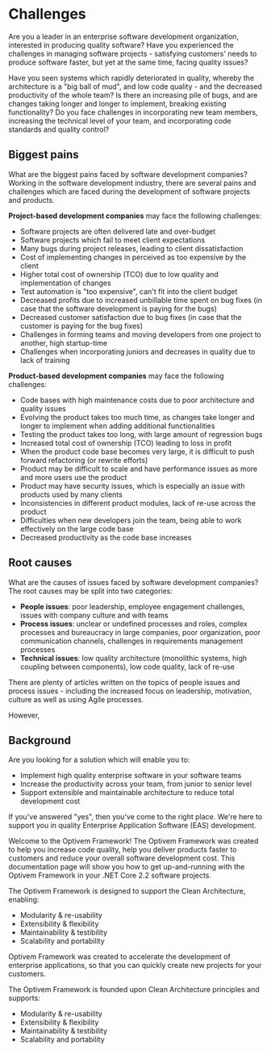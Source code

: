 # Challenges

Are you a leader in an enterprise software development organization, interested in producing quality software? Have you experienced the challenges in managing software projects - satisfying customers' needs to produce software faster, but yet at the same time, facing quality issues?

Have you seen systems which rapidly deteriorated in quality, whereby the architecture is a "big ball of mud", and low code quality - and the decreased productivity of the whole team? Is there an increasing pile of bugs, and are changes taking longer and longer to implement, breaking existing functionality? Do you face challenges in incorporating new team members, increasing the technical level of your team, and incorporating code standards and quality control?

## Biggest pains

What are the biggest pains faced by software development companies? Working in the software development industry, there are several pains and challenges which are faced during the development of software projects and products.

**Project-based development companies** may face the following challenges:

* Software projects are often delivered late and over-budget
* Software projects which fail to meet client expectations
* Many bugs during project releases, leading to client dissatisfaction
* Cost of implementing changes in perceived as too expensive by the client
* Higher total cost of ownership \(TCO\) due to low quality and implementation of changes
* Test automation is "too expensive", can't fit into the client budget
* Decreased profits due to increased unbillable time spent on bug fixes \(in case that the software development is paying for the bugs\)
* Decreased customer satisfaction due to bug fixes \(in case that the customer is paying for the bug fixes\)
* Challenges in forming teams and moving developers from one project to another, high startup-time
* Challenges when incorporating juniors and decreases in quality due to lack of training

**Product-based development companies** may face the following challenges:

* Code bases with high maintenance costs due to poor architecture and quality issues
* Evolving the product takes too much time, as changes take longer and longer to implement when adding additional functionalities
* Testing the product takes too long, with large amount of regression bugs
* Increased total cost of ownership \(TCO\) leading to loss in profit
* When the product code base becomes very large, it is difficult to push forward refactoring \(or rewrite efforts\)
* Product may be difficult to scale and have performance issues as more and more users use the product
* Product may have security issues, which is especially an issue with products used by many clients
* Inconsistencies in different product modules, lack of re-use across the product
* Difficulties when new developers join the team, being able to work effectively on the large code base
* Decreased productivity as the code base increases

## Root causes

What are the causes of issues faced by software development companies? The root causes may be split into two categories:

* **People issues**: poor leadership, employee engagement challenges, issues with company culture and with teams
* **Process issues**: unclear or undefined processes and roles, complex processes and bureaucracy in large companies, poor organization, poor communication channels, challenges in requirements management processes
* **Technical issues**: low quality architecture \(monolithic systems, high coupling between components\), low code quality, lack of re-use

There are plenty of articles written on the topics of people issues and process issues - including the increased focus on leadership, motivation, culture as well as using Agile processes.

However, 



## Background



Are you looking for a solution which will enable you to:

* Implement high quality enterprise software in your software teams
* Increase the productivity across your team, from junior to senior level
* Support extensible and maintainable architecture to reduce total development cost

If you've answered "yes", then you've come to the right place. We're here to support you in quality Enterprise Application Software \(EAS\) development.







Welcome to the Optivem Framework! The Optivem Framework was created to help you increase code quality, help you deliver products faster to customers and reduce your overall software development cost. This documentation page will show you how to get up-and-running with the Optivem Framework in your .NET Core 2.2 software projects.

The Optivem Framework is designed to support the Clean Architecture, enabling:

* Modularity & re-usability
* Extensibility & flexibility
* Maintainability & testibility
* Scalability and portability









Optivem Framework was created to accelerate the development of enterprise applications, so that you can quickly create new projects for your customers.

The Optivem Framework is founded upon Clean Architecture principles and supports:

* Modularity & re-usability
* Extensibility & flexibility
* Maintainability & testibility
* Scalability and portability



